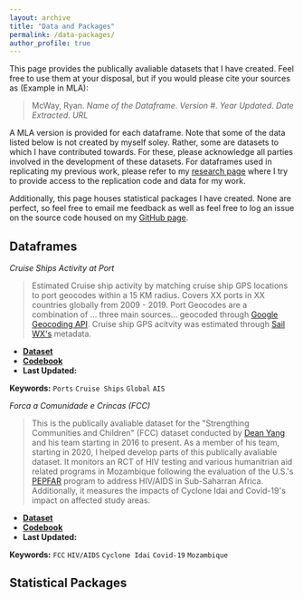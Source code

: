 ```yaml
---
layout: archive
title: "Data and Packages"
permalink: /data-packages/
author_profile: true
---
```

This page provides the publically avaliable datasets that I have created. Feel free to use them at your disposal, but if you would please cite your sources as (Example in MLA):

> McWay, Ryan. *Name of the Dataframe*. *Version #*. *Year Updated*. *Date Extracted*. *URL*

A MLA version is provided for each dataframe. Note that some of the data listed below is not created by myself soley. Rather, some are datasets to which I have contributed towards. For these, please acknowledge all parties involved in the development of these datasets. For dataframes used in replicating my previous work, please refer to my [research page](/research/) where I try to provide access to the replication code and data for my work.

Additionally, this page houses statistical packages I have created. None are perfect, so feel free to email me feedback as well as feel free to log an issue on the source code housed on my [GitHub page](https://github.com/mcwayrm).

<!--Include Title, Data updated, Version, Quick description, link to sources to create dataframe, link to access dataframe, Codebook or Metadata as neccessary. An MLA citation is provided for each package if you ever feel you need to cite them. -->

Dataframes
------
*Cruise Ships Activity at Port*

  > Estimated Cruise ship activity by matching cruise ship GPS locations to port geocodes within a 15 KM radius. Covers XX ports in XX countries globally from 2009 - 2019. Port Geocodes are a combination of ... three main sources... geocoded through [Google Geocoding API](https://developers.google.com/maps/documentation/geocoding/overview). Cruise ship GPS acitvity was estimated through [Sail WX's](https://www.sailwx.info/shiptrack/) metadata.
  * **[Dataset]()**
  * **[Codebook]()** 
  * **Last Updated:**

**Keywords:** `Ports` `Cruise Ships` `Global` `AIS`
 
*Forca a Comunidade e Crincas (FCC)*
 
  > This is the publically avaliable dataset for the "Strengthing Communities and Children" (FCC) dataset conducted by [Dean Yang](https://sites.lsa.umich.edu/deanyang/) and his team starting in 2016 to present. As a member of his team, starting in 2020, I helped develop parts of this publically avaliable dataset. It monitors an RCT of HIV testing and various humanitrian aid related programs in Mozambique following the evaluation of the U.S.'s [PEPFAR](https://www.hiv.gov/federal-response/pepfar-global-aids/pepfar) program to address HIV/AIDS in Sub-Saharran Africa. Additionally, it measures the impacts of Cyclone Idai and Covid-19's impact on affected study areas.
  * **[Dataset](fordschool.umich.edu/mozambique-research)**
  * **[Codebook]()** 
  * **Last Updated:** 

**Keywords:** `FCC` `HIV/AIDS` `Cyclone Idai` `Covid-19` `Mozambique`

Statistical Packages
------

<!-- 
- Stata package for lee bounds
**Keywords:** `Lee Bounds` `Continous Variable` `STATA`
- R package for lee bounds, manski bounds, oster bounds 
**Keywords:** `Lee Bounds` `Manski Bounds` `Oster Bounds` `R`
-->
 
